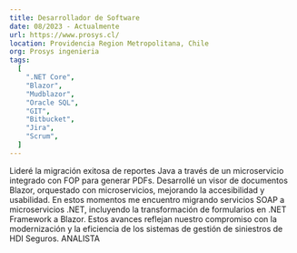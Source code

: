 ```yaml
---
title: Desarrollador de Software
date: 08/2023 - Actualmente
url: https://www.prosys.cl/
location: Providencia Region Metropolitana, Chile
org: Prosys ingenieria
tags:
  [
    ".NET Core",
    "Blazor",
    "Mudblazor",
    "Oracle SQL",
    "GIT",
    "Bitbucket",
    "Jira",
    "Scrum",
  ]
---
```


Lideré la migración exitosa de reportes Java a través de un microservicio
integrado con FOP para generar PDFs. Desarrollé un visor de documentos
Blazor, orquestado con microservicios, mejorando la accesibilidad y
usabilidad. En estos momentos me encuentro migrando servicios SOAP a
microservicios .NET, incluyendo la transformación de formularios en .NET Framework
a Blazor. Estos avances reflejan nuestro compromiso con la
modernización y la eficiencia de los sistemas de gestión de siniestros de
HDI Seguros.
ANALISTA
